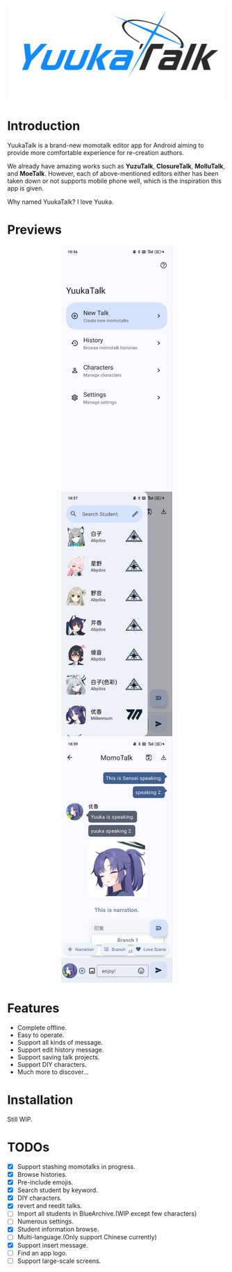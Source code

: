 <p align="center">
  <img src="./logo.png" />
</p>

# Introduction

YuukaTalk is a brand-new momotalk editor app for Android aiming to provide more comfortable experience for re-creation authors.

We already have amazing works such as **YuzuTalk**, **ClosureTalk**, **MolluTalk**, and **MoeTalk**. However, each of above-mentioned editors either has been taken down or not supports mobile phone well, which is the inspiration this app is given.

Why named YuukaTalk? I love Yuuka.

# Previews

<div align="center">
  <img src="./imgs/preview_home_page.jpg" width="256"/>
  <img src="./imgs/preview_search_page.jpg" width="256"/>
  <img src="./imgs/preview_talk_page.jpg" width="256"/>
</div>

# Features

- Complete offline.
- Easy to operate.
- Support all kinds of message.
- Support edit history message.
- Support saving talk projects.
- Support DIY characters.
- Much more to discover...

# Installation

Still WIP.

# TODOs

- [x] Support stashing momotalks in progress.
- [x] Browse histories.
- [x] Pre-include emojis.
- [x] Search student by keyword.
- [x] DIY characters.
- [x] revert and reedit talks.
- [ ] Import all students in BlueArchive.(WIP except few characters)
- [ ] Numerous settings.
- [x] Student information browse.
- [ ] Multi-language.(Only support Chinese currently)
- [x] Support insert message.
- [ ] Find an app logo.
- [ ] Support large-scale screens.